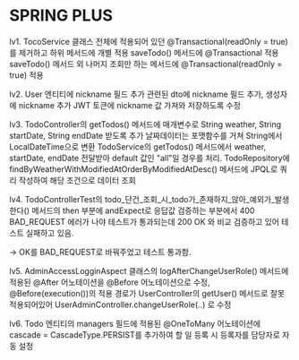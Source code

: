 # SPRING PLUS

lv1.
TocoService 클래스 전체에 적용되어 있던 @Transactional(readOnly = true) 를 제거하고 하위 메서드에 개별 적용
saveTodo() 메서드에 @Transactional 적용
saveTodo() 메서드 외 나머지 조회만 하는 메서드에 @Transactional(readOnly = true) 적용


lv2.
User 엔티티에 nickname 필드 추가
관련된 dto에 nickname 필드 추가, 생성자에 nickname 추가
JWT 토큰에 nickname 값 가져와 저장하도록 수정


lv3.
TodoController의 getTodos() 메서드에 매개변수로 String weather, String startDate, String endDate 받도록 추가
날짜데이터는 포맷함수를 거쳐 String에서 LocalDateTime으로 변환
TodoService의 getTodos() 메서드에서 weather, startDate, endDate 전달받아 default 값인 "all"일 경우를 처리.
TodoRepository에 findByWeatherWithModifiedAtOrderByModifiedAtDesc() 메서드에 JPQL로 쿼리 작성하여 해당 조건으로 데이터 조회


lv4.
TodoControllerTest의 todo_단건_조회_시_todo가_존재하지_않아_예외가_발생한다() 메서드의 then 부분에
andExpect로 응답값 검증하는 부분에서 400 BAD_REQUEST 에러가 나야 테스트가 통과되는데
200 OK 와 비교 검증하고 있어 테스트 실패하고 있음.

-> OK를 BAD_REQUEST로 바꿔주었고 테스트 통과함.


lv5.
AdminAccessLogginAspect 클래스의 logAfterChangeUserRole() 메서드에 적용된
@After 어노테이션을 @Before 어노테이션으로 수정,
@Before(execution())의 적용 경로가 UserController의 getUser() 메서드로 잘못 적용되어있어
UserAdminController.changeUserRole(..) 로 수정


lv6.
Todo 엔티티의 managers 필드에 적용된 @OneToMany 어노테이션에
cascade = CascadeType.PERSIST를 추가하여 할 일 등록 시 등록자를 담당자로 자동 설정



